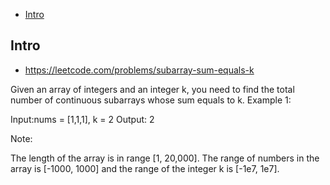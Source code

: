 - [Intro](#intro)

## Intro

- https://leetcode.com/problems/subarray-sum-equals-k

Given an array of integers and an integer k, you need to find the total number of continuous subarrays whose sum equals to k.
Example 1:

Input:nums = [1,1,1], k = 2
Output: 2

Note:

The length of the array is in range [1, 20,000].
The range of numbers in the array is [-1000, 1000] and the range of the integer k is [-1e7, 1e7].

